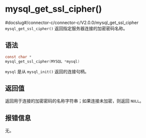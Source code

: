 mysql_get_ssl_cipher() 
===========================================
#docslug#/connector-c/connector-c/V2.0.0/mysql_get_ssl_cipher
`mysql_get_ssl_cipher()` 返回指定服务器连接的加密密码名称。

语法 
-----------------------

```c
const char *
mysql_get_ssl_cipher(MYSQL *mysql)
```



`mysql` 是从 `mysql_init()` 返回的连接句柄。

返回值 
------------------------

返回用于连接的加密密码的名称字符串；如果连接未加密，则返回 `NULL`。

报错信息 
-------------------------

无。
